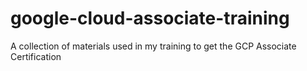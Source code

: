 # google-cloud-associate-training
A collection of materials used in my training to get the GCP Associate Certification
